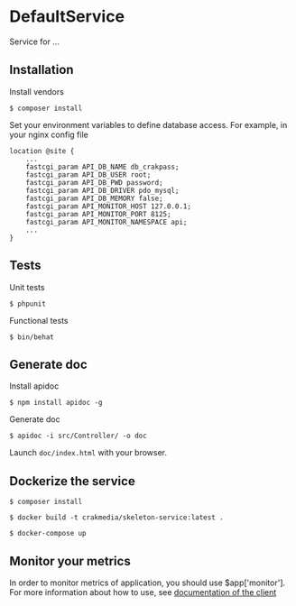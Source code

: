 DefaultService
===================

Service for ...

Installation
------------

Install vendors

    $ composer install

Set your environment variables to define database access. For example, in your nginx config file

    location @site {
        ...
        fastcgi_param API_DB_NAME db_crakpass;
        fastcgi_param API_DB_USER root;
        fastcgi_param API_DB_PWD password;
        fastcgi_param API_DB_DRIVER pdo_mysql;
        fastcgi_param API_DB_MEMORY false;
        fastcgi_param API_MONITOR_HOST 127.0.0.1;
        fastcgi_param API_MONITOR_PORT 8125;
        fastcgi_param API_MONITOR_NAMESPACE api;
        ...
    }

Tests
------------

Unit tests

    $ phpunit

Functional tests

    $ bin/behat

Generate doc
------------

Install apidoc

    $ npm install apidoc -g

Generate doc

    $ apidoc -i src/Controller/ -o doc

Launch `doc/index.html` with your browser.

Dockerize the service
---------------------

    $ composer install

    $ docker build -t crakmedia/skeleton-service:latest .

    $ docker-compose up

Monitor your metrics
--------------------

In order to monitor metrics of application, you should use $app['monitor']. For more information about how to use, see
[documentation of the client](https://github.com/thephpleague/statsd)
